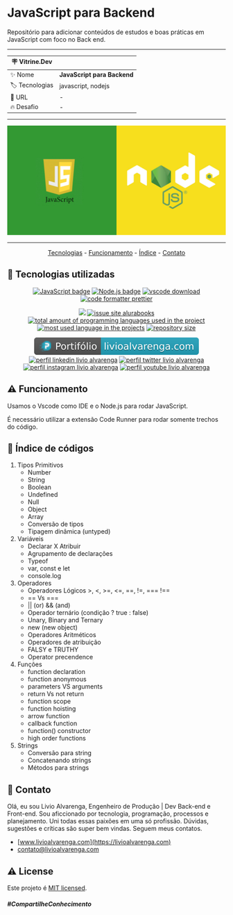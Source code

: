 # JavaScript para Backend

Repositório para adicionar conteúdos de estudos e boas práticas em JavaScript com foco no Back
end.

<hr>

| :placard: Vitrine.Dev |                             |
| --------------------- | --------------------------- |
| :sparkles: Nome       | **JavaScript para Backend** |
| :label: Tecnologias   | javascript, nodejs          |
| :rocket: URL          | -                           |
| :fire: Desafio        | -                           |

<hr>

![](https://github.com/LivioAlvarenga/JavaScriptBackend/blob/main/files/javascript-code.jpg?raw=true#vitrinedev)

<hr>

<p align="center">
  <a href="#-tecnologias-utilizadas">Tecnologias</a> -
  <a href="#-funcionamento">Funcionamento</a> -
  <a href="#-indice">Índice</a> -
  <a href="#-contato">Contato</a>
</p>

<a id="-tecnologias-utilizadas"></a>

## :floppy_disk: Tecnologias utilizadas

<p align="center">
  <a href= "https://www.javascript.com/"><img alt="JavaScript badge" src="https://img.shields.io/static/v1?logoWidth=15&logoColor=F7DF1E&logo=JavaScript&label=Language&message=JavaScript&color=F7DF1E"></a>
  <a href= "https://nodejs.org/en/"><img alt="Node.js badge" src="https://img.shields.io/static/v1?logoWidth=15&logoColor=339933&logo=Node.js&label=Runtime Environment&message=Node.js&color=3139933"></a>
  <a href= "https://code.visualstudio.com/download"><img alt="vscode download" src="https://img.shields.io/static/v1?logoWidth=15&logoColor=007ACC&logo=Visual Studio Code&label=IDE&message=Visual Studio Code&color=007ACC"></a>
  <a href= "https://github.com/prettier/prettier"><img alt="code formatter prettier" src="https://img.shields.io/static/v1?logoWidth=15&logoColor=F7B93E&logo=Prettier&label=Code Formatter&message=Prettier&color=F7B93E"></a>
</p>

<p align="center">
  <a href="#license"><img src="https://img.shields.io/github/license/LivioAlvarenga/JavaScriptBackend?color=ff0000"></a>
  <a href="https://github.com/LivioAlvarenga/JavaScriptBackend/issues"><img src="https://img.shields.io/github/issues/LivioAlvarenga/JavaScriptBackend" alt="issue site alurabooks" /></a>
  <a href="https://github.com/LivioAlvarenga/JavaScriptBackend"><img src="https://img.shields.io/github/languages/count/LivioAlvarenga/JavaScriptBackend" alt="total amount of programming languages used in the project" /></a>
  <a href="https://github.com/LivioAlvarenga/JavaScriptBackend"><img src="https://img.shields.io/github/languages/top/LivioAlvarenga/JavaScriptBackend" alt="most used language in the projects" /></a>
  <a href="https://github.com/LivioAlvarenga/JavaScriptBackend"><img src="https://img.shields.io/github/repo-size/LivioAlvarenga/JavaScriptBackend" alt="repository size" /></a>
<p>
<p align="center">
  <a href= "https://www.livioalvarenga.com/"><img alt="portifólio livio alvarenga" src="files/badgePortifolioLivio.svg"></a>
  <a href= "https://www.linkedin.com/in/livio-alvarenga-planejamento-mrp-engenheiro-produ%C3%A7%C3%A3o-materiais-vba-powerbi/"><img alt="perfil linkedin livio alvarenga" src="https://img.shields.io/static/v1?logoWidth=15&logoColor=0A66C2&logo=LinkedIn&label=LinkedIn&message=Livio Alvarenga&color=0A66C2"></a>
  <a href= "https://twitter.com/AlvarengaLivio"><img alt="perfil twitter livio alvarenga" src="https://img.shields.io/static/v1?logoWidth=15&logoColor=1DA1F2&logo=Twitter&label=Twitter&message=@AlvarengaLivio&color=1DA1F2"></a>
  <a href= "https://www.instagram.com/livio_alvarenga/"><img alt="perfil instagram livio alvarenga" src="https://img.shields.io/static/v1?logoWidth=15&logoColor=E4405F&logo=Instagram&label=Instagram&message=@livio_alvarenga&color=E4405F"></a>
  <a href= "https://www.youtube.com/channel/UCrZgsh8IWyyNrRZ7cjrPbcg"><img alt="perfil youtube livio alvarenga" src="https://img.shields.io/static/v1?logoWidth=15&logoColor=FF0000&logo=YouTube&label=Youtube&message=Livio Alvarenga&color=FF0000"></a>
  
</p>

<a id="-funcionamento"></a>

## :warning: Funcionamento

Usamos o Vscode como IDE e o Node.js para rodar JavaScript.

É necessário utilizar a extensão Code Runner para rodar somente trechos do código.

<a id="-indice"></a>

## :bookmark_tabs: Índice de códigos

1. Tipos Primitivos
    - Number
    - String
    - Boolean
    - Undefined
    - Null
    - Object
    - Array
    - Conversão de tipos
    - Tipagem dinâmica (untyped)
1. Variáveis
    - Declarar X Atribuir
    - Agrupamento de declarações
    - Typeof
    - var, const e let
    - console.log
1. Operadores
    - Operadores Lógicos >, <, >=, <=, \==, !=, === !==
    - == Vs ===
    - || (or) && (and)
    - Operador ternário (condição ? true : false)
    - Unary, Binary and Ternary
    - new (new object)
    - Operadores Aritméticos
    - Operadores de atribuição
    - FALSY e TRUTHY
    - Operator precendence
1. Funções
    - function declaration
    - function anonymous
    - parameters VS arguments
    - return Vs not return
    - function scope
    - function hoisting
    - arrow function
    - callback function
    - function() constructor
    - high order functions
1. Strings
    - Conversão para string
    - Concatenando strings
    - Métodos para strings

<a id="-contato"></a>

## :email: Contato

Olá, eu sou Livio Alvarenga, Engenheiro de Produção | Dev Back-end e Front-end. Sou aficcionado por tecnologia, programação, processos e planejamento. Uni todas essas paixões em uma só profissão. Dúvidas, sugestões e críticas são super bem vindas. Seguem meus contatos.

-   [www.livioalvarenga.com](https://livioalvarenga.com)
-   contato@livioalvarenga.com

## :warning: License

Este projeto é [MIT licensed](./LICENSE).

##### _#CompartilheConhecimento_
